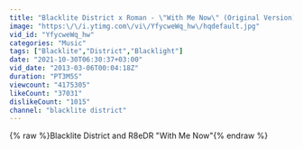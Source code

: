 ```yaml
---
title: "Blacklite District x Roman - \"With Me Now\" (Original Version)"
image: "https:\/\/i.ytimg.com\/vi\/YfycweWq_hw\/hqdefault.jpg"
vid_id: "YfycweWq_hw"
categories: "Music"
tags: ["Blacklite","District","Blacklight"]
date: "2021-10-30T06:30:37+03:00"
vid_date: "2013-03-06T00:04:18Z"
duration: "PT3M5S"
viewcount: "4175305"
likeCount: "37031"
dislikeCount: "1015"
channel: "blacklite district"
---
```

{% raw %}Blacklite District and R8eDR &quot;With Me Now&quot;{% endraw %}
